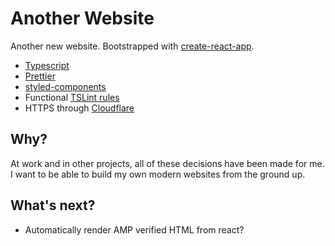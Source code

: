 # Another Website

Another new website. Bootstrapped with [create-react-app](https://github.com/facebookincubator/create-react-app).

* [Typescript](https://www.typescriptlang.org/)
* [Prettier](https://prettier.io/)
* [styled-components](https://www.styled-components.com/)
* Functional [TSLint rules](https://github.com/jonaskello/tslint-immutable)
* HTTPS through [Cloudflare](https://blog.cloudflare.com/secure-and-fast-github-pages-with-cloudflare/)

## Why?

At work and in other projects, all of these decisions have been made for me. I want to be able to build my own modern websites from the ground up.

## What's next?

* Automatically render AMP verified HTML from react?
